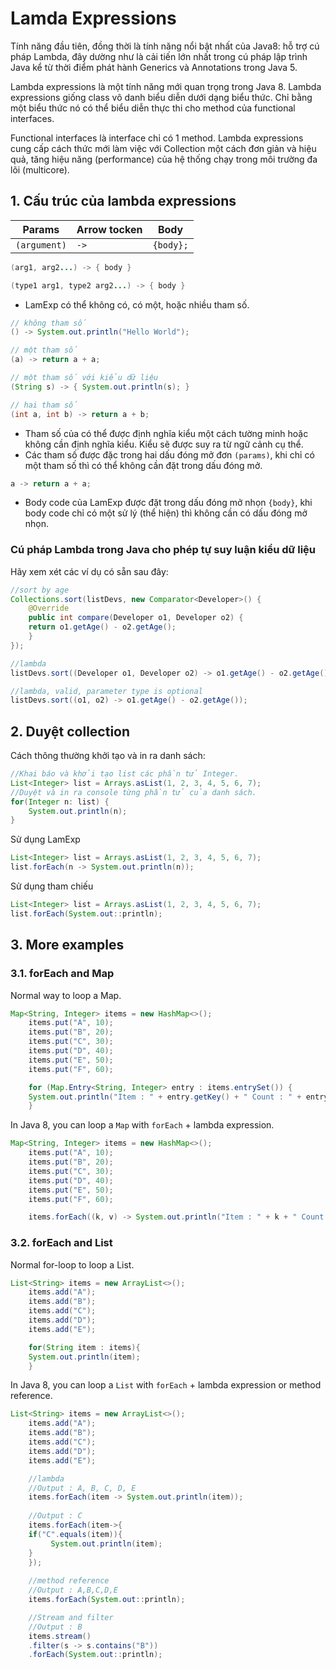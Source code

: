 
# Lamda Expressions
Tính năng đầu tiên, đồng thời là tính năng nổi bật nhất của Java8: hỗ trợ cú pháp Lambda,  đây dường như là cải tiến lớn nhất trong cú pháp lập trình Java kể từ thời điểm phát hành Generics  và Annotations trong Java 5.

Lambda expressions là một tính năng mới quan trọng trong Java 8. Lambda expressions giống class vô danh biểu diễn dưới dạng biểu thức. Chỉ bằng một biểu thức nó có thể biểu diễn thực thi cho method của functional interfaces. 

Functional interfaces là interface chỉ có 1 method. Lambda expressions cung cấp cách thức mới làm việc với Collection một cách đơn giản và hiệu quả, tăng hiệu năng (performance) của hệ thống chạy trong môi trường đa lõi (multicore).

## 1. Cấu trúc của lambda expressions

| Params        | Arrow tocken | Body |
| --------------| ------------ | ---- |
| `(argument)`  | `->` | `{body};` |

```Java
(arg1, arg2...) -> { body }

(type1 arg1, type2 arg2...) -> { body }
```

- LamExp có thể không có, có một, hoặc nhiều tham số. 
```Java
// không tham số
() -> System.out.println("Hello World");

// một tham số
(a) -> return a + a;

// một tham số với kiểu dữ liệu
(String s) -> { System.out.println(s); }

// hai tham số
(int a, int b) -> return a + b;
```
- Tham số của có thể được định nghĩa kiểu một cách tường minh hoặc không cần định nghĩa kiểu. Kiểu sẽ được suy ra từ ngữ cảnh cụ thể.
- Các tham số được đặc trong hai dấu đóng mở đơn `(params)`, khi chỉ có một tham số thì có thể không cần đặt trong dấu đóng mở. 
```Java
a -> return a + a;
```
- Body code của LamExp được đặt trong dấu đóng mở nhọn `{body}`, khi body code chỉ có một sử lý (thể hiện) thì không cần có dấu đóng mở nhọn.


### Cú pháp Lambda trong Java cho phép tự suy luận kiểu dữ liệu
Hãy xem xét các ví dụ có sẵn sau đây:

```Java
//sort by age
Collections.sort(listDevs, new Comparator<Developer>() {
    @Override
    public int compare(Developer o1, Developer o2) {
	return o1.getAge() - o2.getAge();
    }
});

//lambda
listDevs.sort((Developer o1, Developer o2) -> o1.getAge() - o2.getAge());

//lambda, valid, parameter type is optional
listDevs.sort((o1, o2) -> o1.getAge() - o2.getAge());
```

## 2. Duyệt collection

Cách thông thường khởi tạo và in ra danh sách:
```Java
//Khai báo và khởi tạo list các phần tử Integer.
List<Integer> list = Arrays.asList(1, 2, 3, 4, 5, 6, 7);
//Duyệt và in ra console từng phần tử của danh sách.
for(Integer n: list) {
    System.out.println(n);
}
```

Sử dụng LamExp
```Java
List<Integer> list = Arrays.asList(1, 2, 3, 4, 5, 6, 7);
list.forEach(n -> System.out.println(n));
```

Sử dụng tham chiếu
```Java
List<Integer> list = Arrays.asList(1, 2, 3, 4, 5, 6, 7);
list.forEach(System.out::println);
```

## 3. More examples

### 3.1. forEach and Map

Normal way to loop a Map.
```Java
Map<String, Integer> items = new HashMap<>();
    items.put("A", 10);
    items.put("B", 20);
    items.put("C", 30);
    items.put("D", 40);
    items.put("E", 50);
    items.put("F", 60);

    for (Map.Entry<String, Integer> entry : items.entrySet()) {
	System.out.println("Item : " + entry.getKey() + " Count : " + entry.getValue());
    }
```

In Java 8, you can loop a `Map` with `forEach` + lambda expression.
```Java
Map<String, Integer> items = new HashMap<>();
    items.put("A", 10);
    items.put("B", 20);
    items.put("C", 30);
    items.put("D", 40);
    items.put("E", 50);
    items.put("F", 60);

    items.forEach((k, v) -> System.out.println("Item : " + k + " Count : " + v));
```

### 3.2. forEach and List

Normal for-loop to loop a List.
```Java
List<String> items = new ArrayList<>();
    items.add("A");
    items.add("B");
    items.add("C");
    items.add("D");
    items.add("E");

    for(String item : items){
	System.out.println(item);
    }
```

In Java 8, you can loop a `List` with `forEach` + lambda expression or method reference.
```Java
List<String> items = new ArrayList<>();
    items.add("A");
    items.add("B");
    items.add("C");
    items.add("D");
    items.add("E");

    //lambda
    //Output : A, B, C, D, E
    items.forEach(item -> System.out.println(item));
    
    //Output : C
    items.forEach(item->{
	if("C".equals(item)){
	     System.out.println(item);
	}
    });
		
    //method reference
    //Output : A,B,C,D,E
    items.forEach(System.out::println);

    //Stream and filter
    //Output : B
    items.stream()
	.filter(s -> s.contains("B"))
	.forEach(System.out::println);
```

